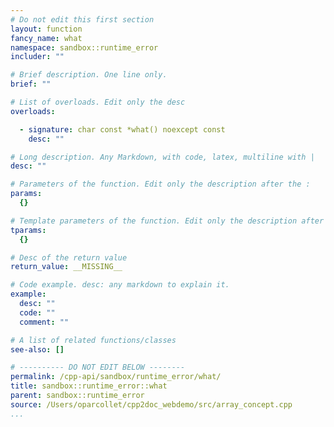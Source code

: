 ```yaml
---
# Do not edit this first section
layout: function
fancy_name: what
namespace: sandbox::runtime_error
includer: ""

# Brief description. One line only.
brief: ""

# List of overloads. Edit only the desc
overloads:

  - signature: char const *what() noexcept const
    desc: ""

# Long description. Any Markdown, with code, latex, multiline with |
desc: ""

# Parameters of the function. Edit only the description after the :
params:
  {}

# Template parameters of the function. Edit only the description after the :
tparams:
  {}

# Desc of the return value
return_value: __MISSING__

# Code example. desc: any markdown to explain it.
example:
  desc: ""
  code: ""
  comment: ""

# A list of related functions/classes
see-also: []

# ---------- DO NOT EDIT BELOW --------
permalink: /cpp-api/sandbox/runtime_error/what/
title: sandbox::runtime_error::what
parent: sandbox::runtime_error
source: /Users/oparcollet/cpp2doc_webdemo/src/array_concept.cpp
...
```



